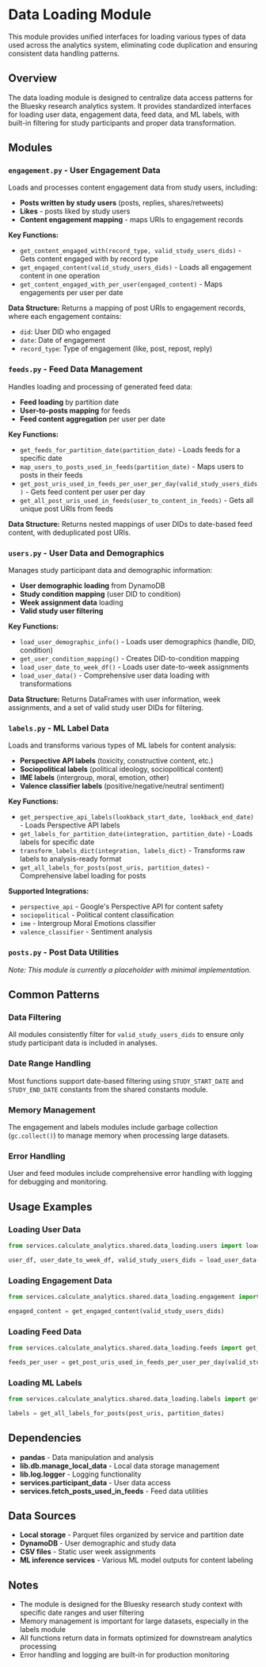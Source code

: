 # Data Loading Module

This module provides unified interfaces for loading various types of data used across the analytics system, eliminating code duplication and ensuring consistent data handling patterns.

## Overview

The data loading module is designed to centralize data access patterns for the Bluesky research analytics system. It provides standardized interfaces for loading user data, engagement data, feed data, and ML labels, with built-in filtering for study participants and proper data transformation.

## Modules

### `engagement.py` - User Engagement Data

Loads and processes content engagement data from study users, including:

- **Posts written by study users** (posts, replies, shares/retweets)
- **Likes** - posts liked by study users
- **Content engagement mapping** - maps URIs to engagement records

**Key Functions:**
- `get_content_engaged_with(record_type, valid_study_users_dids)` - Gets content engaged with by record type
- `get_engaged_content(valid_study_users_dids)` - Loads all engagement content in one operation
- `get_content_engaged_with_per_user(engaged_content)` - Maps engagements per user per date

**Data Structure:**
Returns a mapping of post URIs to engagement records, where each engagement contains:
- `did`: User DID who engaged
- `date`: Date of engagement
- `record_type`: Type of engagement (like, post, repost, reply)

### `feeds.py` - Feed Data Management

Handles loading and processing of generated feed data:

- **Feed loading** by partition date
- **User-to-posts mapping** for feeds
- **Feed content aggregation** per user per date

**Key Functions:**
- `get_feeds_for_partition_date(partition_date)` - Loads feeds for a specific date
- `map_users_to_posts_used_in_feeds(partition_date)` - Maps users to posts in their feeds
- `get_post_uris_used_in_feeds_per_user_per_day(valid_study_users_dids)` - Gets feed content per user per day
- `get_all_post_uris_used_in_feeds(user_to_content_in_feeds)` - Gets all unique post URIs from feeds

**Data Structure:**
Returns nested mappings of user DIDs to date-based feed content, with deduplicated post URIs.

### `users.py` - User Data and Demographics

Manages study participant data and demographic information:

- **User demographic loading** from DynamoDB
- **Study condition mapping** (user DID to condition)
- **Week assignment data** loading
- **Valid study user filtering**

**Key Functions:**
- `load_user_demographic_info()` - Loads user demographics (handle, DID, condition)
- `get_user_condition_mapping()` - Creates DID-to-condition mapping
- `load_user_date_to_week_df()` - Loads user date-to-week assignments
- `load_user_data()` - Comprehensive user data loading with transformations

**Data Structure:**
Returns DataFrames with user information, week assignments, and a set of valid study user DIDs for filtering.

### `labels.py` - ML Label Data

Loads and transforms various types of ML labels for content analysis:

- **Perspective API labels** (toxicity, constructive content, etc.)
- **Sociopolitical labels** (political ideology, sociopolitical content)
- **IME labels** (intergroup, moral, emotion, other)
- **Valence classifier labels** (positive/negative/neutral sentiment)

**Key Functions:**
- `get_perspective_api_labels(lookback_start_date, lookback_end_date)` - Loads Perspective API labels
- `get_labels_for_partition_date(integration, partition_date)` - Loads labels for specific date
- `transform_labels_dict(integration, labels_dict)` - Transforms raw labels to analysis-ready format
- `get_all_labels_for_posts(post_uris, partition_dates)` - Comprehensive label loading for posts

**Supported Integrations:**
- `perspective_api` - Google's Perspective API for content safety
- `sociopolitical` - Political content classification
- `ime` - Intergroup Moral Emotions classifier
- `valence_classifier` - Sentiment analysis

### `posts.py` - Post Data Utilities

*Note: This module is currently a placeholder with minimal implementation.*

## Common Patterns

### Data Filtering
All modules consistently filter for `valid_study_users_dids` to ensure only study participant data is included in analyses.

### Date Range Handling
Most functions support date-based filtering using `STUDY_START_DATE` and `STUDY_END_DATE` constants from the shared constants module.

### Memory Management
The engagement and labels modules include garbage collection (`gc.collect()`) to manage memory when processing large datasets.

### Error Handling
User and feed modules include comprehensive error handling with logging for debugging and monitoring.

## Usage Examples

### Loading User Data
```python
from services.calculate_analytics.shared.data_loading.users import load_user_data

user_df, user_date_to_week_df, valid_study_users_dids = load_user_data()
```

### Loading Engagement Data
```python
from services.calculate_analytics.shared.data_loading.engagement import get_engaged_content

engaged_content = get_engaged_content(valid_study_users_dids)
```

### Loading Feed Data
```python
from services.calculate_analytics.shared.data_loading.feeds import get_post_uris_used_in_feeds_per_user_per_day

feeds_per_user = get_post_uris_used_in_feeds_per_user_per_day(valid_study_users_dids)
```

### Loading ML Labels
```python
from services.calculate_analytics.shared.data_loading.labels import get_all_labels_for_posts

labels = get_all_labels_for_posts(post_uris, partition_dates)
```

## Dependencies

- **pandas** - Data manipulation and analysis
- **lib.db.manage_local_data** - Local data storage management
- **lib.log.logger** - Logging functionality
- **services.participant_data** - User data access
- **services.fetch_posts_used_in_feeds** - Feed data utilities

## Data Sources

- **Local storage** - Parquet files organized by service and partition date
- **DynamoDB** - User demographic and study data
- **CSV files** - Static user week assignments
- **ML inference services** - Various ML model outputs for content labeling

## Notes

- The module is designed for the Bluesky research study context with specific date ranges and user filtering
- Memory management is important for large datasets, especially in the labels module
- All functions return data in formats optimized for downstream analytics processing
- Error handling and logging are built-in for production monitoring
